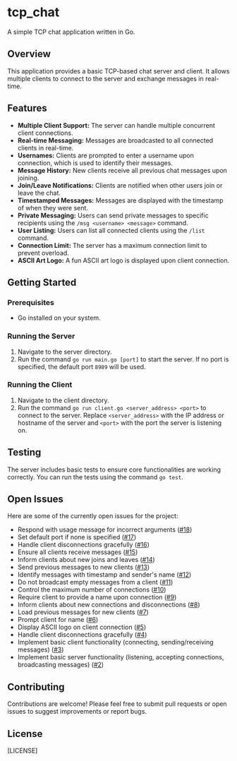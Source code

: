 # tcp_chat

A simple TCP chat application written in Go.

## Overview

This application provides a basic TCP-based chat server and client. It allows multiple clients to connect to the server and exchange messages in real-time.

## Features

- **Multiple Client Support:** The server can handle multiple concurrent client connections.
- **Real-time Messaging:** Messages are broadcasted to all connected clients in real-time.
- **Usernames:** Clients are prompted to enter a username upon connection, which is used to identify their messages.
- **Message History:** New clients receive all previous chat messages upon joining.
- **Join/Leave Notifications:** Clients are notified when other users join or leave the chat.
- **Timestamped Messages:** Messages are displayed with the timestamp of when they were sent.
- **Private Messaging:** Users can send private messages to specific recipients using the `/msg <username> <message>` command.
- **User Listing:** Users can list all connected clients using the `/list` command.
- **Connection Limit:** The server has a maximum connection limit to prevent overload.
- **ASCII Art Logo:** A fun ASCII art logo is displayed upon client connection.

## Getting Started

### Prerequisites

- Go installed on your system.

### Running the Server

1. Navigate to the server directory.
2. Run the command `go run main.go [port]` to start the server. If no port is specified, the default port `8989` will be used.

### Running the Client

1. Navigate to the client directory.
2. Run the command `go run client.go <server_address> <port>` to connect to the server. Replace `<server_address>` with the IP address or hostname of the server and `<port>` with the port the server is listening on.

## Testing

The server includes basic tests to ensure core functionalities are working correctly. You can run the tests using the command `go test`.

## Open Issues

Here are some of the currently open issues for the project:

- Respond with usage message for incorrect arguments ([#18](https://github.com/arnoldadero/tcp_chat/issues/18))
- Set default port if none is specified ([#17](https://github.com/arnoldadero/tcp_chat/issues/17))
- Handle client disconnections gracefully ([#16](https://github.com/arnoldadero/tcp_chat/issues/16))
- Ensure all clients receive messages ([#15](https://github.com/arnoldadero/tcp_chat/issues/15))
- Inform clients about new joins and leaves ([#14](https://github.com/arnoldadero/tcp_chat/issues/14))
- Send previous messages to new clients ([#13](https://github.com/arnoldadero/tcp_chat/issues/13))
- Identify messages with timestamp and sender's name ([#12](https://github.com/arnoldadero/tcp_chat/issues/12))
- Do not broadcast empty messages from a client ([#11](https://github.com/arnoldadero/tcp_chat/issues/11))
- Control the maximum number of connections ([#10](https://github.com/arnoldadero/tcp_chat/issues/10))
- Require client to provide a name upon connection ([#9](https://github.com/arnoldadero/tcp_chat/issues/9))
- Inform clients about new connections and disconnections ([#8](https://github.com/arnoldadero/tcp_chat/issues/8))
- Load previous messages for new clients ([#7](https://github.com/arnoldadero/tcp_chat/issues/7))
- Prompt client for name ([#6](https://github.com/arnoldadero/tcp_chat/issues/6))
- Display ASCII logo on client connection ([#5](https://github.com/arnoldadero/tcp_chat/issues/5))
- Handle client disconnections gracefully ([#4](https://github.com/arnoldadero/tcp_chat/issues/4))
- Implement basic client functionality (connecting, sending/receiving messages) ([#3](https://github.com/arnoldadero/tcp_chat/issues/3))
- Implement basic server functionality (listening, accepting connections, broadcasting messages) ([#2](https://github.com/arnoldadero/tcp_chat/issues/2))

## Contributing

Contributions are welcome! Please feel free to submit pull requests or open issues to suggest improvements or report bugs.

## License

[LICENSE]